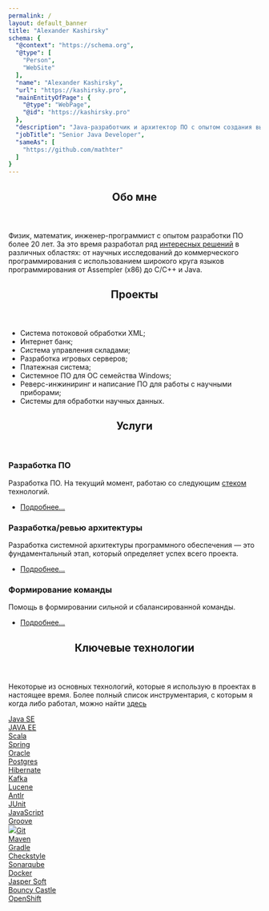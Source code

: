 ```yaml
---
permalink: /
layout: default_banner
title: "Alexander Kashirsky"
schema: {
  "@context": "https://schema.org",
  "@type": [
    "Person",
    "WebSite"
  ],
  "name": "Alexander Kashirsky",
  "url": "https://kashirsky.pro",
  "mainEntityOfPage": {
    "@type": "WebPage",
    "@id": "https://kashirsky.pro"
  },
  "description": "Java-разработчик и архитектор ПО с опытом создания высоконагруженных систем",
  "jobTitle": "Senior Java Developer",
  "sameAs": [
    "https://github.com/mathter"
  ]
}
---
```

<section id="about">
    <div class="inner">
        <article>
            <header class="major">
                <h2>Обо мне</h2>
            </header>
            <p>
            Физик, математик, инженер-программист с опытом разработки ПО более 20 лет.
            За это время разработал ряд <a href="#projects" class="next scrolly">интересных решений</a> в различных областях: от научных исследований до коммерческого
            программирования c использованием широкого круга языков программирования от Assempler (x86) до C/С++ и Java.
            </p>
        </article>
    </div>
</section>
<section id="projects">
    <div class="inner">
        <article>
            <header class="major">
                <h2>Проекты</h2>
            </header>
            <p>
                <ul>
                    <li>Система потоковой обработки XML;</li>
                    <li>Интернет банк;</li>
                    <li>Система управления складами;</li>
                    <li>Разработка игровых серверов;</li>
                    <li>Платежная система;</li>
                    <li>Системное ПО для OC семейства Windows;</li>
                    <li>Реверс-инжиниринг и написание ПО для работы с научными приборами;</li>
                    <li>Системы для обработки научных данных.</li>
                </ul>
            </p>
        </article>
    </div>
</section>
<section id="services">
    <div class="inner">
        <header class="major">
            <h2>Услуги</h2>
        </header>
        <div class="content">
            <h3>Разработка ПО</h3>
            <p>Разработка ПО. На текущий момент, работаю со следующим <a href="#keytechnologies" class="next scrolly">стеком</a> технологий.</p>
            <ul class="actions">
                <li><a href="/development" class="button next scrolly">Подробнее...</a></li>
            </ul>
        </div>
        <div class="context">
            <h3>Разработка/ревью архитектуры</h3>
            <p>Разработка системной архитектуры программного обеспечения — это фундаментальный этап, который определяет успех всего проекта. </p>
            <ul class="actions">
                <li><a href="/arhitecture" class="button next scrolly">Подробнее...</a></li>
            </ul>
        </div>
        <div class="context">
            <h3>Формирование команды</h3>
            <p>Помощь в формировании сильной и сбалансированной команды.</p>
            <ul class="actions">
                <li><a href="/hr" class="button next scrolly">Подробнее...</a></li>
            </ul>
        </div>
    </div>
</section>
<section id="keytechnologies">
    <div class="inner">
        <article>
            <header class="major">
                <h2>Ключевые технологии</h2>
            </header>
            <p>Некоторые из основных технологий, которые я использую в проектах в настоящее время. Более полный список инструментария,
            с которым я когда либо работал, можно найти <a href="alltechnologies" class="next scrolly">здесь</a></p>
            <div class="row">
                    <div class="line">
                        <div><a href="https://www.java.com" target="_blank"><span class="image fit"><img src="images/in/javase.webp" alt="" />Java SE</span></a></div>
                        <div><a href="https://jakarta.ee/" target="_blank"><span class="image fit"><img src="images/in/javaee.webp" alt="" />JAVA EE</span></a></div>
                        <div><a href="https://scala-lang.org/" target="_blank"><span class="image fit"><img src="images/in/scala.webp" alt="" />Scala</span></a></div>
                        <div><a href="https://spring.io/" target="_blank"><span class="image fit"><img src="images/in/spring.webp" alt="" />Spring</span></a></div>
                        <div><a href="https://www.oracle.com/" target="_blank"><span class="image fit"><img src="images/in/oracledb.webp" alt="" />Oracle</span></a></div>
                        <div><a href="https://www.postgresql.org/" target="_blank"><span class="image fit"><img src="images/in/postgresdb.webp" alt="" />Postgres</span></a></div>
                        <div><a href="https://hibernate.org/" target="_blank"><span class="image fit"><img src="images/in/hibernate.webp" alt="" />Hibernate</span></a></div>
                        <div><a href="https://kafka.apache.org/" target="_blank"><span class="image fit"><img src="images/in/kafka.webp" alt="" />Kafka</span></a></div>
                        <div><a href="https://lucene.apache.org/" target="_blank"><span class="image fit"><img src="images/in/lucene.webp" alt="" />Lucene</span></a></div>
                        <div><a href="https://www.antlr.org/" target="_blank"><span class="image fit"><img src="images/in/antlr.webp" alt="" />Antlr</span></a></div>
                        <div><a href="https://junit.org" target="_blank"><span class="image fit"><img src="images/in/junit.webp" alt="" />JUnit</span></a></div>
                        <div><a href="https://developer.mozilla.org/ru/docs/Learn_web_development/Core/Scripting/What_is_JavaScript" target="_blank"><span class="image fit"><img src="images/in/javascript.webp" alt="" />JavaScript</span></a></div>
                        <div><a href="https://www.groovy-lang.org/" target="_blank"><span class="image fit"><img src="images/in/groove.webp" alt="" />Groove</span></a></div>
                        <div><a href="https://git-scm.com/" target="_blank"><span class="image fit"><img src="images/in/git.webp">Git</span></a></div>
                        <div><a href="https://maven.apache.org/" target="_blank"><span class="image fit"><img src="images/in/maven.webp" alt="" />Maven</span></a></div>
                        <div><a href="https://gradle.org/" target="_blank"><span class="image fit"><img src="images/in/gradle.webp" alt="" />Gradle</span></a></div>
                        <div><a href="https://checkstyle.org/" target="_blank"><span class="image fit"><img src="images/in/checkstyle.webp" alt="" />Checkstyle</span></a></div>
                        <div><a href="https://www.sonarsource.com/products/sonarqube/" target="_blank"><span class="image fit"><img src="images/in/sonarcube.webp" alt="" />Sonarqube</span></a></div>
                        <div><a href="https://www.docker.com/" target="_blank"><span class="image fit"><img src="images/in/docker.webp" alt="" />Docker</span></a></div>
                        <div><a href="https://www.jaspersoft.com/" target="_blank"><span class="image fit"><img src="images/in/jaspersoft.webp" alt="" />Jasper Soft</span></a></div>
                        <div><a href="https://www.bouncycastle.org/" target="_blank"><span class="image fit"><img src="images/in/bounsycastle.webp" alt="" />Bouncy Castle</span></a></div>
                        <div><a href="https://www.redhat.com/en/technologies/cloud-computing/openshift" target="_blank"><span class="image fit"><img src="images/in/openshift.webp" alt="" />OpenShift</span></a></div>
                    </div>
            </div>
        </article>
    </div>
</section>
